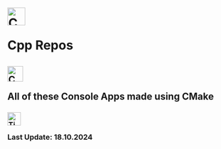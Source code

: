 # <img src="https://img.icons8.com/?size=100&id=TpULddJc4gTh&format=png&color=000000" width="40" height="40" alt="C++"/> <p>Cpp Repos</p> #
## <img src="https://img.icons8.com/?size=100&id=ZpVNQprWXeIO&format=png&color=000000" width="35" height="35" alt="CMake"/> <p>All of these Console Apps made using CMake</p> ##
### <img src="https://img.icons8.com/?size=100&id=mIiskLGKUQHo&format=png&color=000000" width="30" height="30" alt="Time"/> <p>Last Update: <time> 18.10.2024 </time></p> ###


